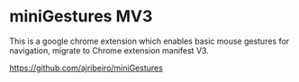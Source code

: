 miniGestures MV3
=============

This is a google chrome extension which enables basic mouse gestures for navigation, migrate to Chrome extension manifest V3.

https://github.com/ajribeiro/miniGestures